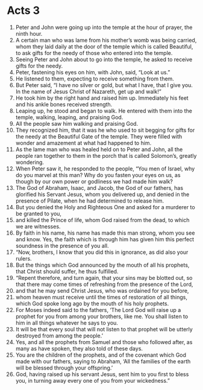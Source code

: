 ﻿
# Acts 3
1. Peter and John were going up into the temple at the hour of prayer, the ninth hour. 
2. A certain man who was lame from his mother’s womb was being carried, whom they laid daily at the door of the temple which is called Beautiful, to ask gifts for the needy of those who entered into the temple. 
3. Seeing Peter and John about to go into the temple, he asked to receive gifts for the needy. 
4. Peter, fastening his eyes on him, with John, said, “Look at us.” 
5. He listened to them, expecting to receive something from them. 
6. But Peter said, “I have no silver or gold, but what I have, that I give you. In the name of Jesus Christ of Nazareth, get up and walk!” 
7. He took him by the right hand and raised him up. Immediately his feet and his ankle bones received strength. 
8. Leaping up, he stood and began to walk. He entered with them into the temple, walking, leaping, and praising God. 
9. All the people saw him walking and praising God. 
10. They recognized him, that it was he who used to sit begging for gifts for the needy at the Beautiful Gate of the temple. They were filled with wonder and amazement at what had happened to him. 
11. As the lame man who was healed held on to Peter and John, all the people ran together to them in the porch that is called Solomon’s, greatly wondering. 
12. When Peter saw it, he responded to the people, “You men of Israel, why do you marvel at this man? Why do you fasten your eyes on us, as though by our own power or godliness we had made him walk? 
13. The God of Abraham, Isaac, and Jacob, the God of our fathers, has glorified his Servant Jesus, whom you delivered up, and denied in the presence of Pilate, when he had determined to release him. 
14. But you denied the Holy and Righteous One and asked for a murderer to be granted to you, 
15. and killed the Prince of life, whom God raised from the dead, to which we are witnesses. 
16. By faith in his name, his name has made this man strong, whom you see and know. Yes, the faith which is through him has given him this perfect soundness in the presence of you all. 
17. “Now, brothers, I know that you did this in ignorance, as did also your rulers. 
18. But the things which God announced by the mouth of all his prophets, that Christ should suffer, he thus fulfilled. 
19. “Repent therefore, and turn again, that your sins may be blotted out, so that there may come times of refreshing from the presence of the Lord, 
20. and that he may send Christ Jesus, who was ordained for you before, 
21. whom heaven must receive until the times of restoration of all things, which God spoke long ago by the mouth of his holy prophets. 
22. For Moses indeed said to the fathers, ‘The Lord God will raise up a prophet for you from among your brothers, like me. You shall listen to him in all things whatever he says to you. 
23. It will be that every soul that will not listen to that prophet will be utterly destroyed from among the people.’ 
24. Yes, and all the prophets from Samuel and those who followed after, as many as have spoken, they also told of these days. 
25. You are the children of the prophets, and of the covenant which God made with our fathers, saying to Abraham, ‘All the families of the earth will be blessed through your offspring.’ 
26. God, having raised up his servant Jesus, sent him to you first to bless you, in turning away every one of you from your wickedness.” 
